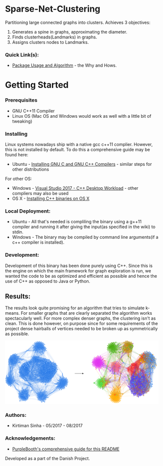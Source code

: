 # Sparse-Net-Clustering
Partitioning large connected graphs into clusters.
Achieves 3 objectives:
1. Generates a spine in graphs, approximating the diameter. 
2. Finds clusterheads(Landmarks) in graphs.  
3. Assigns clusters nodes to Landmarks. 

### Quick Link(s): 
* [Package Usage and Algorithm](https://github.com/KirtimanS/Net-Clustering/wiki)  - the Why and Hows.

# Getting Started
### Prerequisites
* GNU C++11 Compiler
* Linux OS (Mac OS and Windows would work as well with a little bit of tweaking)


### Installing

Linux systems nowadays ship with a native gcc c++11 complier. However, this is not installed by default. To do this a comprehensive guide may be found here: 
* Ubuntu - [Installing GNU C and GNU C++ Compilers](https://help.ubuntu.com/community/InstallingCompilers) - similar steps for other distributions

For other OS:
* Windows - [Visual Studio 2017 - C++ Desktop Workload](https://www.visualstudio.com/vs/community/) - other compliers may also be used 
* OS X - [Installing C++ binaries on OS X](https://stackoverflow.com/questions/34340578/installing-c-libraries-on-os-x)

### Local Deployment:
* Ubuntu - All that's needed is compliling the binary using a g++11 compiler and running it after giving the input(as specified in the wiki) to stdin. 
* Windows - The binary may be compiled by command line arguments(if a c++ compiler is installed).

### Development:

Development of this binary has been done purely using C++. Since this is the engine on which the main framework for graph exploration is run, we wanted the code to be as optimized and efficient as possible and hence the use of C++ as opposed to Java or Python.

## Results:

The results look quite promising for an algorithm that tries to simulate k-means. For smaller graphs that are clearly separated the algorithm works spectacularly well. For more complex denser graphs, the clustering isn't as clean. This is done however, on purpose since for some requirements of the project dense hairballs of vertices needed to be broken up as symmetrically as possible.

![alt text](https://github.com/KirtimanS/Net-Clustering/blob/master/2.1.png)


### Authors:
* Kirtiman Sinha - 05/2017 - 08/2017

### Acknowledgements:

* [PurpleBooth's comprehensive guide for this README](https://gist.github.com/PurpleBooth/109311bb0361f32d87a2)



Developed as a part of the Danish Project.  
